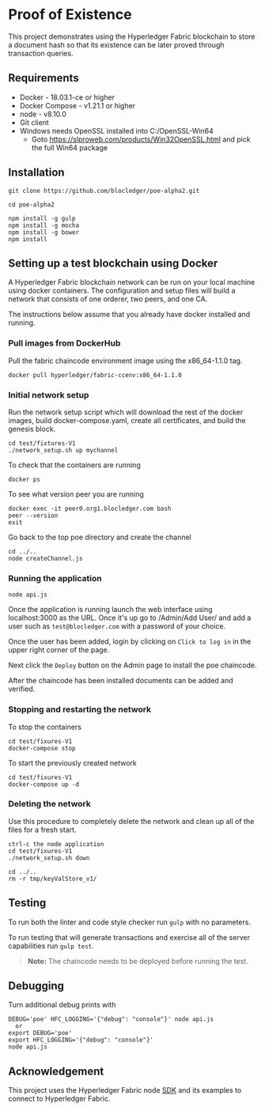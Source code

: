 # Proof of Existence

This project demonstrates using the Hyperledger Fabric blockchain to store a document
hash so that its existence can be later proved through transaction queries.

## Requirements

* Docker - 18.03.1-ce or higher
* Docker Compose - v1.21.1 or higher
* node - v8.10.0
* Git client
* Windows needs OpenSSL installed into C:/OpenSSL-Win64
  * Goto https://slproweb.com/products/Win32OpenSSL.html and pick the full Win64 package

## Installation

`git clone https://github.com/blocledger/poe-alpha2.git`

`cd poe-alpha2`
```
npm install -g gulp
npm install -g mocha
npm install -g bower
npm install
```

## Setting up a test blockchain using Docker

A Hyperledger Fabric blockchain network can be run on your local machine
using docker containers.  The configuration and setup files will build a network
that consists of one orderer, two peers, and one CA.

The instructions below assume that you already have docker installed and running.


### Pull images from DockerHub

Pull the fabric chaincode environment image using the x86_64-1.1.0 tag.
```
docker pull hyperledger/fabric-ccenv:x86_64-1.1.0
```

### Initial network setup

Run the network setup script which will download the rest of the docker images,
build docker-compose.yaml, create all certificates, and build the genesis block.
```
cd test/fixtures-V1
./network_setup.sh up mychannel
```
To check that the containers are running
```
docker ps
```
To see what version peer you are running
```
docker exec -it peer0.org1.blocledger.com bash
peer --version
exit
```

Go back to the top poe directory and create the channel
```
cd ../..
node createChannel.js
 ```
### Running the application

```
node api.js
```
Once the application is running launch the web interface
using localhost:3000 as the URL.  Once it's up go to
/Admin/Add User/ and add a user such as `test@blocledger.com` with a password
of your choice.

Once the user has been added, login by clicking on `Click to log in` in the
upper right corner of the page.

Next click the `Deploy` button on the Admin page to install the poe chaincode.

After the chaincode has been installed documents can be added and verified.

### Stopping and restarting the network
To stop the containers
```
cd test/fixures-V1
docker-compose stop
```
To start the previously created network
```
cd test/fixures-V1
docker-compose up -d
```

### Deleting the network
Use this procedure to completely delete the network and clean up all of the files
for a fresh start.
```
ctrl-c the node application
cd test/fixures-V1
./network_setup.sh down

cd ../..
rm -r tmp/keyValStore_v1/
```

## Testing
To run both the linter and code style checker run `gulp` with no parameters.

To run testing that will generate transactions and exercise all of the server
capabilities run `gulp test`.
> **Note:**  The chaincode needs to be deployed before running the test.

## Debugging
Turn additional debug prints with
```
DEBUG='poe' HFC_LOGGING='{"debug": "console"}' node api.js
  or
export DEBUG='poe'
export HFC_LOGGING='{"debug": "console"}'
node api.js
```
## Acknowledgement
This project uses the Hyperledger Fabric node
[SDK](https://github.com/hyperledger/fabric-sdk-node) and its examples to connect to
Hyperledger Fabric.
